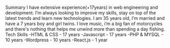 Summary
I have extensive experience(+17years) in web engineering and development.
I’m always looking to improve my skills, stay on top of the latest trends and learn new technologies.
I am 35 years old, I’m married and have a 7 years boy and girl twins. I love music, i’m a big fan of motorcycles and there's nothing that helps me unwind more than spending a day fishing.
Tech Skills
-HTML & CSS - 17 years -Javascript - 17 years -PHP & MYSQL - 10 years -Wordpress - 10 years -React.js - 1 year
